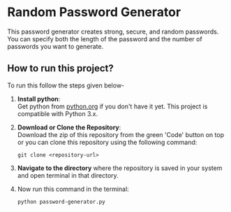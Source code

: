 # Random Password Generator

This password generator creates strong, secure, and random passwords. You can specify both the length of the password and the number of passwords you want to generate.

## How to run this project?
To run this follow the steps given below-
1. **Install python**: <br>
Get python from [python.org](https://www.python.org/downloads/) if you don't have it yet. This project is compatible with Python 3.x.

2. **Download or Clone the Repository**: <br>
Download the zip of this repository  from the green 'Code' button on top or you can clone this repository using the following command:
   ```
   git clone <repository-url>
   ```

3. **Navigate to the directory** where the repository is saved in your system and open terminal in that directory.

4. Now run this command in the terminal:
    ```
    python password-generator.py
    ```